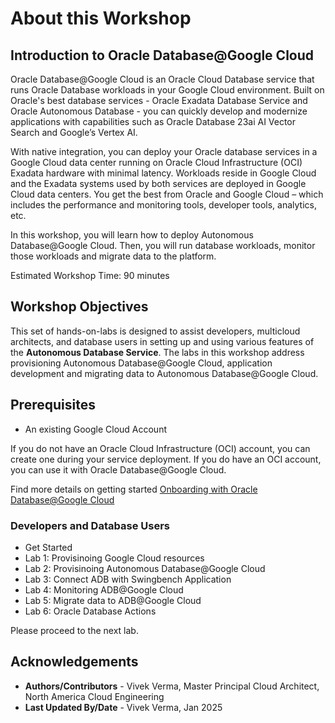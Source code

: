 # About this Workshop

## Introduction to Oracle Database@Google Cloud
Oracle Database@Google Cloud is an Oracle Cloud Database service that runs Oracle Database workloads in your Google Cloud environment. Built on Oracle's best database services - Oracle Exadata Database Service and Oracle Autonomous Database - you can quickly develop and modernize applications with capabilities such as Oracle Database 23ai AI Vector Search and Google’s Vertex AI. 

With native integration, you can deploy your Oracle database services in a Google Cloud data center running on Oracle Cloud Infrastructure (OCI) Exadata hardware with minimal latency. Workloads reside in Google Cloud and the Exadata systems used by both services are deployed in Google Cloud data centers. You get the best from Oracle and Google Cloud – which includes the performance and monitoring tools, developer tools, analytics, etc.

In this workshop, you will learn how to deploy Autonomous Database@Google Cloud. Then, you will run database workloads, monitor those workloads and migrate data to the platform.

Estimated Workshop Time: 90 minutes

## Workshop Objectives
This set of hands-on-labs is designed to assist developers, multicloud architects, and database users in setting up and using various features of the **Autonomous Database Service**. The labs in this workshop address provisioning Autonomous Database@Google Cloud, application development and migrating data to Autonomous Database@Google Cloud.

## Prerequisites
- An existing Google Cloud Account

If you do not have an Oracle Cloud Infrastructure (OCI) account, you can create one during your service deployment. If you do have an OCI account, you can use it with Oracle Database@Google Cloud.


Find more details on getting started [Onboarding with Oracle Database@Google Cloud](https://docs.oracle.com/en-us/iaas/Content/database-at-gcp/oagcp-onboard.htm)


### Developers and Database Users

* Get Started
* Lab 1: Provisinoing Google Cloud resources
* Lab 2: Provisinoing Autonomous Database@Google Cloud
* Lab 3: Connect ADB with Swingbench Application
* Lab 4: Monitoring ADB@Google Cloud
* Lab 5: Migrate data to ADB@Google Cloud
* Lab 6: Oracle Database Actions

Please proceed to the next lab.

## Acknowledgements
- **Authors/Contributors** - Vivek Verma, Master Principal Cloud Architect, North America Cloud Engineering
- **Last Updated By/Date** - Vivek Verma, Jan 2025